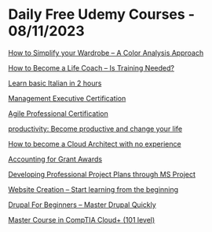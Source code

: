# Daily Free Udemy Courses - 08/11/2023

[How to Simplify your Wardrobe – A Color Analysis Approach](https://www.udemy.com/course/how-to-simplify-your-wardrobe-a-color-analysis-approach/?couponCode=SIMPLIFY-NOV3-8)
[How to Become a Life Coach – Is Training Needed?](https://www.udemy.com/course/life-coach-training/?couponCode=F23630D9E98292FA133D)
[Learn basic Italian in 2 hours](https://www.udemy.com/course/italian-to-survive/?couponCode=1000X5)
[Management Executive Certification](https://www.udemy.com/course/certified-management-professional/?couponCode=9EF290E35DFF9D7F28AC)
[Agile Professional Certification](https://www.udemy.com/course/agile-certified-professional/?couponCode=EB5D073CAE7297CF3144)
[productivity: Become productive and change your life](https://www.udemy.com/course/productivity-become-productive-and-change-your-life/?couponCode=4A6121A69C19CEA7B2F2)
[How to become a Cloud Architect with no experience](https://www.udemy.com/course/how-to-become-a-cloud-architect-with-no-experience/?couponCode=208E17C737CB42A5F2EB)
[Accounting for Grant Awards](https://www.udemy.com/course/accounting-for-grant-awards/?couponCode=2DC42ED5F0A3B7E31140)
[Developing Professional Project Plans through MS Project](https://www.udemy.com/course/mastering-ms-project-to-develop-professional-project-plans/?couponCode=NOVFREEWAY1)
[Website Creation – Start learning from the beginning](https://www.udemy.com/course/website-creation-start-learning-from-the-beginning/?couponCode=FVUF3F30F1597624A967)
[Drupal For Beginners – Master Drupal Quickly](https://www.udemy.com/course/drupal-for-beginners-course/?couponCode=340FFE1034CA24CD57C4)
[Master Course in CompTIA Cloud+ (101 level)](https://www.udemy.com/course/comptia-cloud-plus-exam-preaparation-course/?couponCode=EC9E3FB8D3F296B01BF4)

